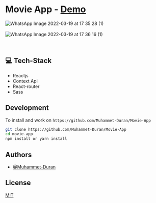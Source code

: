 # Movie App - [Demo](https://movie-app-muhammet-duran.vercel.app/)
![WhatsApp Image 2022-03-19 at 17 35 28 (1)](https://user-images.githubusercontent.com/76096635/159125576-81d11349-29c9-4cb0-9068-c3ef01219648.jpeg)
<br>
<br>
![WhatsApp Image 2022-03-19 at 17 36 16 (1)](https://user-images.githubusercontent.com/76096635/159125808-3e448ce6-c292-4771-86af-daea02ba0c0b.jpeg)

<br>


## 💻 Tech-Stack
- Reactjs
- Context Api 
- React-router
- Sass
## Development


To install and work on `https://github.com/Muhammet-Duran/Movie-App`

```bash
git clone https://github.com/Muhammet-Duran/Movie-App
cd movie-app
npm install or yarn install
```

## Authors

- [@Muhammet-Duran](https://github.com/Muhammet-Duran)

## License

[MIT](https://choosealicense.com/licenses/mit/)



